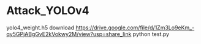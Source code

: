 # Attack_YOLOv4

  yolo4_weight.h5 download https://drive.google.com/file/d/1Zm3Lo9eKm_-qy5GPjABgGvE2kVokwy2M/view?usp=share_link
  python test.py
